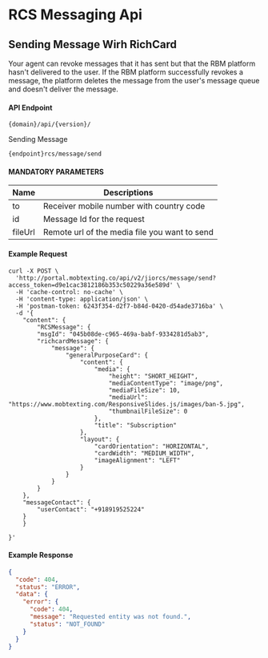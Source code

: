 # RCS Messaging Api

## Sending Message Wirh RichCard

Your agent can revoke messages that it has sent but that the RBM platform hasn't delivered to the user. If the RBM platform successfully revokes a message, the platform deletes the message from the user's message queue and doesn't deliver the message.

#### API Endpoint

```
{domain}/api/{version}/
```

Sending Message

```
{endpoint}rcs/message/send
```

#### MANDATORY PARAMETERS

| Name    | Descriptions                                  |
| ------- | --------------------------------------------- |
| to      | Receiver mobile number with country code      |
| id      | Message Id for the request                    |
| fileUrl | Remote url of the media file you want to send |

#### Example Request

```
curl -X POST \
  'http://portal.mobtexting.co/api/v2/jiorcs/message/send?access_token=d9e1cac3812186b353c50229a36e589d' \
  -H 'cache-control: no-cache' \
  -H 'content-type: application/json' \
  -H 'postman-token: 6243f354-d2f7-b84d-0420-d54ade3716ba' \
  -d '{
    "content": {
        "RCSMessage": {
        "msgId": "045b08de-c965-469a-babf-9334281d5ab3",
        "richcardMessage": {
            "message": {
                "generalPurposeCard": {
                    "content": {
                        "media": {
                            "height": "SHORT_HEIGHT",
                            "mediaContentType": "image/png",
                            "mediaFileSize": 10,
                            "mediaUrl": "https://www.mobtexting.com/ResponsiveSlides.js/images/ban-5.jpg",
                            "thumbnailFileSize": 0
                        },
                        "title": "Subscription"
                    },
                    "layout": {
                        "cardOrientation": "HORIZONTAL",
                        "cardWidth": "MEDIUM_WIDTH",
                        "imageAlignment": "LEFT"
                    }
                }
            }
        }
    },
    "messageContact": {
        "userContact": "+918919525224"
    }
    }

}'

```

#### Example Response

```json
{
  "code": 404,
  "status": "ERROR",
  "data": {
    "error": {
      "code": 404,
      "message": "Requested entity was not found.",
      "status": "NOT_FOUND"
    }
  }
}
```
